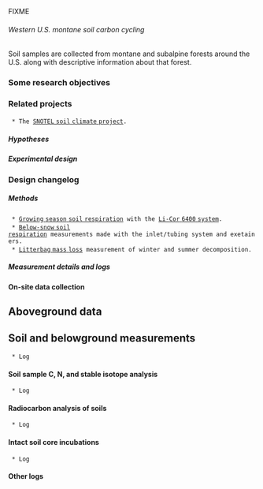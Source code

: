 FIXME

###### Western U.S. montane soil carbon cycling

Soil samples are collected from montane and subalpine forests around the
U.S. along with descriptive information about that forest.

### Some research objectives

### Related projects

` * The `[`SNOTEL` `soil` `climate`
`project`](west_stationdata:overview "wikilink")`.`

##### Hypotheses

##### Experimental design

### Design changelog

##### Methods

` * `[`Growing` `season` `soil`
`respiration`](procedures:manual_soilresp "wikilink")` with the `[`Li-Cor`
`6400` `system`](instruments:li-6400 "wikilink")`.`\
` * `[`Below-snow` `soil`
`respiration`](procedures:belowsnow_soilresp "wikilink")` measurements made with the inlet/tubing system and exetainers.`\
` * `[`Litterbag` `mass`
`loss`](procedures:litterbags "wikilink")` measurement of winter and summer decomposition.`

##### Measurement details and logs

#### On-site data collection

Aboveground data
----------------

Soil and belowground measurements
---------------------------------

` * Log`

#### Soil sample C, N, and stable isotope analysis

` * Log`

#### Radiocarbon analysis of soils

` * Log`

#### Intact soil core incubations

` * Log`

#### Other logs
